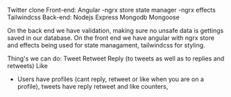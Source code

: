 Twitter clone
Front-end:
Angular
-ngrx store state manager
-ngrx effects
Tailwindcss
Back-end:
Nodejs
Express
Mongodb
Mongoose

On the back end we have validation, making sure no unsafe data is gettings saved in our database.
On the front end we have angular with ngrx store and effects being used for state managament, tailwindcss for styling.

Thing's we can do:
Tweet
Retweet
Reply (to tweets as well as to replies and retweets)
Like

- Users have profiles (cant reply, retweet or like when you are on a profile), tweets have reply retweet and like counters,
